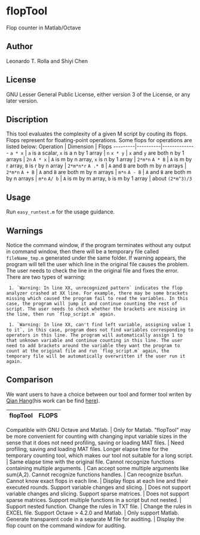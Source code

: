 # flopTool
Flop counter in Matlab/Octave

## Author
Leonardo T. Rolla and Shiyi Chen

## License
GNU Lesser General Public License, either version 3 of the License, or any later version.

## Discription
This tool evaluates the complexity of a given M script by couting its flops. Flops represent for floating-point operations. Some flops for operations are listed below:
Operation | Dimension | Flops
---------|----------|--------------
`a * x` | `a` is a scalar, `x` is a n by 1 array | `n` 
`x * y` | `x` and `y` are both n by 1 arrays | `2n` 
`A * x` | `A` is m by n array, `x` is n by 1 array | `2*m*n`
`A * B` | `A` is m by r array, `B` is r by n array | `2*m*n*r`
`A .* B` | `A` and `B` are both m by n arrays | `2*m*n` 
`A + B` | `A` and `B` are both m by n arrays | `m*n` 
`A - B` | `A` and `B` are both m by n arrays | `m*n`
`A/ b` | `A` is m by m array, `b` is m by 1 array | about `(2*m^3)/3`

## Usage
Run `easy_runtest.m` for the usage guidance.

## Warnings

Notice the command window, if the program terminates without any output in command window, then there will be a temporary file called `fileName_tmp.m` generated under the same folder. If warning appears, the program will tell the user which line in the original file causes the problem. The user needs to check the line in the original file and fixes the error. There are two types of warning:

     1. `Warning: In line XX, unrecognized pattern` indicates the flop analyzer crashed at XX line. For example, there may be some brackets missing which caused the program fail to read the variables. In this case, the program will jump it and continue counting the rest of script. The user needs to check whether the brackets are missing in the line, then run `flop_script.m` again.

     1. `Warning: In line XX, can't find left variable, assigning value 1 to it`, in this case, program does not find variables corresponding to operators in this line. The program will automatically assign 1 to that unknown variable and continue counting in this line. The user need to add brackets around the variable they want the program to count at the original file and run `flop_script.m` again, the temporary file will be automatically overwritten if the user run it again.

## Comparison
We want users to have a choice between our tool and former tool writen by [Qian Hang](http://hangqian.weebly.com/)(his work can be find [here](https://www.mathworks.com/matlabcentral/fileexchange/50608-counting-the-floating-point-operations-flops)).

flopTool |  FLOPS
-------------|--------------

Compatible with GNU Octave and Matlab. | Only for Matlab.
"flopTool" may be more convenient for counting with changing input variable sizes in the sense that it does not need profiling, saving or loading MAT files. | Need profiling, saving and loading MAT files.
Longer elapse time for the temporary counting tool, which makes our tool not suitable for a long script. | Same elapse time with the original file.
Cannot recognize functions containing multiple arguments. | Can accept some multiple arguments like sum(A,2). 
Cannot recognize functions handles. | Can recognize bsxfun. 
Cannot know exact flops in each line.  | Display flops at each line and their executed rounds. 
Support variable changes and slicing. | Does not support variable changes and slicing. 
Support sparse matrices.  | Does not support sparse matrices.
Support multiple functions in a script but not nested. | Support nested function.
Change the rules in TXT file. | Change the rules in EXCEL file.
Support Octave > 4.2.0 and Matlab. | Only support Matlab.
Generate transparent code in a separate M file for auditing. | Display the flop count on the command window for auditing.
